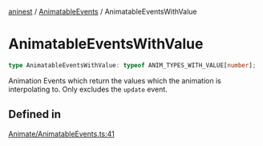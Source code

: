 [aninest](../../index.md) / [AnimatableEvents](../index.md) / AnimatableEventsWithValue

# AnimatableEventsWithValue

```ts
type AnimatableEventsWithValue: typeof ANIM_TYPES_WITH_VALUE[number];
```

Animation Events which return the values which the animation is interpolating to.
Only excludes the `update` event.

## Defined in

[Animate/AnimatableEvents.ts:41](https://github.com/zphrs/aninest/blob/0970e35cce1ccab01b8ce4df8a59f00baff5cfda/core/src/Animate/AnimatableEvents.ts#L41)

